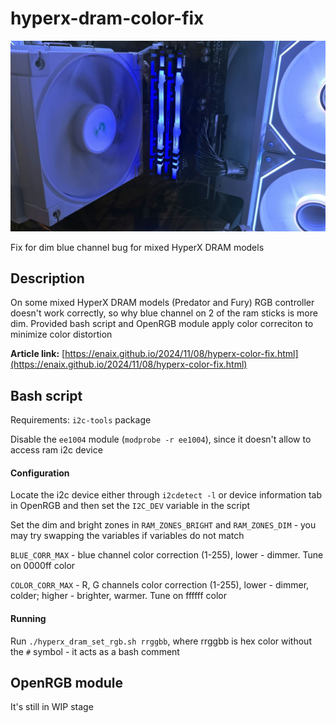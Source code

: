 # hyperx-dram-color-fix

![hyperx dram color bug](res/banner.jpg)

Fix for dim blue channel bug for mixed HyperX DRAM models

## Description

On some mixed HyperX DRAM models (Predator and Fury) RGB controller doesn't work correctly, so why blue channel on 2 of the ram sticks is more dim. Provided bash script and OpenRGB module apply color correciton to minimize color distortion

**Article link:** [https://enaix.github.io/2024/11/08/hyperx-color-fix.html](https://enaix.github.io/2024/11/08/hyperx-color-fix.html)

## Bash script

Requirements: `i2c-tools` package

Disable the `ee1004` module (`modprobe -r ee1004`), since it doesn't allow to access ram i2c device

#### Configuration

Locate the i2c device either through `i2cdetect -l` or device information tab in OpenRGB and then set the `I2C_DEV` variable in the script

Set the dim and bright zones in `RAM_ZONES_BRIGHT` and `RAM_ZONES_DIM` - you may try swapping the variables if variables do not match

`BLUE_CORR_MAX` - blue channel color correction (1-255), lower - dimmer. Tune on 0000ff color

`COLOR_CORR_MAX` - R, G channels color correction (1-255), lower - dimmer, colder; higher - brighter, warmer. Tune on ffffff color

#### Running

Run `./hyperx_dram_set_rgb.sh rrggbb`, where rrggbb is hex color without the `#` symbol - it acts as a bash comment

## OpenRGB module

It's still in WIP stage

